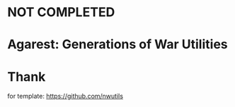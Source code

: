 # NOT COMPLETED

# Agarest: Generations of War Utilities

# Thank

for template:
https://github.com/nwutils

